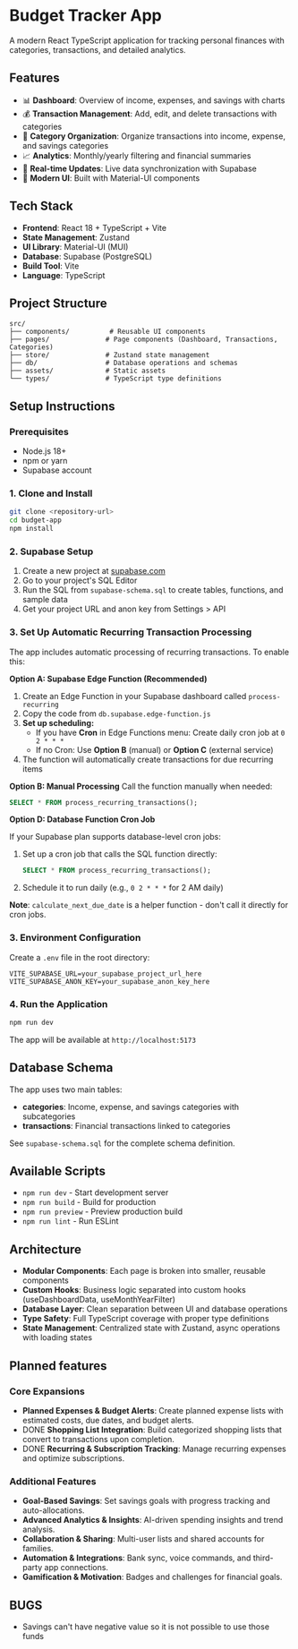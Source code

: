 # Budget Tracker App

A modern React TypeScript application for tracking personal finances with categories, transactions, and detailed analytics.

## Features

-   📊 **Dashboard**: Overview of income, expenses, and savings with charts
-   💰 **Transaction Management**: Add, edit, and delete transactions with categories
-   📁 **Category Organization**: Organize transactions into income, expense, and savings categories
-   📈 **Analytics**: Monthly/yearly filtering and financial summaries
-   🔄 **Real-time Updates**: Live data synchronization with Supabase
-   🎨 **Modern UI**: Built with Material-UI components

## Tech Stack

-   **Frontend**: React 18 + TypeScript + Vite
-   **State Management**: Zustand
-   **UI Library**: Material-UI (MUI)
-   **Database**: Supabase (PostgreSQL)
-   **Build Tool**: Vite
-   **Language**: TypeScript

## Project Structure

```
src/
├── components/          # Reusable UI components
├── pages/              # Page components (Dashboard, Transactions, Categories)
├── store/              # Zustand state management
├── db/                 # Database operations and schemas
├── assets/             # Static assets
└── types/              # TypeScript type definitions
```

## Setup Instructions

### Prerequisites

-   Node.js 18+
-   npm or yarn
-   Supabase account

### 1. Clone and Install

```bash
git clone <repository-url>
cd budget-app
npm install
```

### 2. Supabase Setup

1. Create a new project at [supabase.com](https://supabase.com)
2. Go to your project's SQL Editor
3. Run the SQL from `supabase-schema.sql` to create tables, functions, and sample data
4. Get your project URL and anon key from Settings > API

### 3. Set Up Automatic Recurring Transaction Processing

The app includes automatic processing of recurring transactions. To enable this:

**Option A: Supabase Edge Function (Recommended)**

1. Create an Edge Function in your Supabase dashboard called `process-recurring`
2. Copy the code from `db.supabase.edge-function.js`
3. **Set up scheduling:**
    - If you have **Cron** in Edge Functions menu: Create daily cron job at `0 2 * * *`
    - If no Cron: Use **Option B** (manual) or **Option C** (external service)
4. The function will automatically create transactions for due recurring items

**Option B: Manual Processing** Call the function manually when needed:

```sql
SELECT * FROM process_recurring_transactions();
```

**Option D: Database Function Cron Job**

If your Supabase plan supports database-level cron jobs:

1. Set up a cron job that calls the SQL function directly:
    ```sql
    SELECT * FROM process_recurring_transactions();
    ```
2. Schedule it to run daily (e.g., `0 2 * * *` for 2 AM daily)

**Note**: `calculate_next_due_date` is a helper function - don't call it directly for cron jobs.

### 3. Environment Configuration

Create a `.env` file in the root directory:

```env
VITE_SUPABASE_URL=your_supabase_project_url_here
VITE_SUPABASE_ANON_KEY=your_supabase_anon_key_here
```

### 4. Run the Application

```bash
npm run dev
```

The app will be available at `http://localhost:5173`

## Database Schema

The app uses two main tables:

-   **categories**: Income, expense, and savings categories with subcategories
-   **transactions**: Financial transactions linked to categories

See `supabase-schema.sql` for the complete schema definition.

## Available Scripts

-   `npm run dev` - Start development server
-   `npm run build` - Build for production
-   `npm run preview` - Preview production build
-   `npm run lint` - Run ESLint

## Architecture

-   **Modular Components**: Each page is broken into smaller, reusable components
-   **Custom Hooks**: Business logic separated into custom hooks (useDashboardData, useMonthYearFilter)
-   **Database Layer**: Clean separation between UI and database operations
-   **Type Safety**: Full TypeScript coverage with proper type definitions
-   **State Management**: Centralized state with Zustand, async operations with loading states

## Planned features

### Core Expansions

-   **Planned Expenses & Budget Alerts**: Create planned expense lists with estimated costs, due dates, and budget alerts.
-   DONE **Shopping List Integration**: Build categorized shopping lists that convert to transactions upon completion.
-   DONE **Recurring & Subscription Tracking**: Manage recurring expenses and optimize subscriptions.

### Additional Features

-   **Goal-Based Savings**: Set savings goals with progress tracking and auto-allocations.
-   **Advanced Analytics & Insights**: AI-driven spending insights and trend analysis.
-   **Collaboration & Sharing**: Multi-user lists and shared accounts for families.
-   **Automation & Integrations**: Bank sync, voice commands, and third-party app connections.
-   **Gamification & Motivation**: Badges and challenges for financial goals.

## BUGS

-   Savings can't have negative value so it is not possible to use those funds
